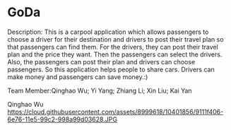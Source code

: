 # GoDa

Description: This is a carpool application which allows passengers to choose a driver for their destination and drivers to post their travel plan so that passengers can find them. For the drivers, they can post their travel plan and the price they want. Then the passengers can select the drivers. Also, the passengers can post their plan and drivers can choose passengers. So this application helps people to share cars. Drivers can make money and passengers can save money.:)

Team Member:Qinghao Wu; Yi Yang; Zhiang Li; Xin Liu; Kai Yan

Qinghao Wu
https://cloud.githubusercontent.com/assets/8999618/10401856/9111f406-6e76-11e5-99c2-998a99d03628.JPG
